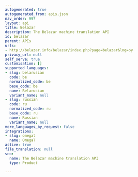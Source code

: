 ```yaml
---
autogenerated: true
autogenerated_from: apis.json
nav_order: 997
layout: api
title: Belazar
description: The Belazar machine translation API
id: belazar
parent: APIs
urls:
- http://belazar.info/belazar/index.php?page=belazar&lng=by
privacy_url: null
self_serve: true
customisation: []
supported_languages:
- slug: belarusian
  code: be
  normalized_code: be
  base_code: be
  name: Belarusian
  variant_name: null
- slug: russian
  code: ru
  normalized_code: ru
  base_code: ru
  name: Russian
  variant_name: null
more_languages_by_request: false
integrations:
- slug: omegat
  name: OmegaT
active: true
file_translation: null
seo:
  name: The Belazar machine translation API
  type: Product

---
```


